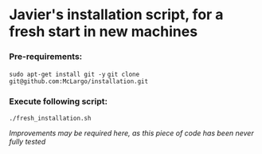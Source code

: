 # Javier's installation script, for a fresh start in new machines


### Pre-requirements:

`sudo apt-get install git -y`
`git clone git@github.com:McLargo/installation.git`

### Execute following script:

`./fresh_installation.sh`

_Improvements may be required here, as this piece of code has been never fully tested_
